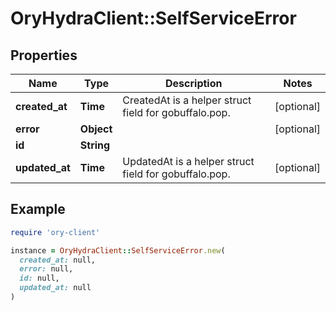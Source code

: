 # OryHydraClient::SelfServiceError

## Properties

| Name | Type | Description | Notes |
| ---- | ---- | ----------- | ----- |
| **created_at** | **Time** | CreatedAt is a helper struct field for gobuffalo.pop. | [optional] |
| **error** | **Object** |  | [optional] |
| **id** | **String** |  |  |
| **updated_at** | **Time** | UpdatedAt is a helper struct field for gobuffalo.pop. | [optional] |

## Example

```ruby
require 'ory-client'

instance = OryHydraClient::SelfServiceError.new(
  created_at: null,
  error: null,
  id: null,
  updated_at: null
)
```

